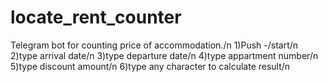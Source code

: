 # locate_rent_counter
Telegram bot for counting price of accommodation./n
1)Push -/start/n
2)type arrival date/n
3)type departure date/n
4)type appartment number/n
5)type discount amount/n
6)type any character to calculate result/n
